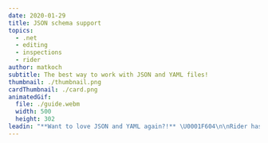```yaml
---
date: 2020-01-29
title: JSON schema support
topics:
  - .net
  - editing
  - inspections
  - rider
author: matkoch
subtitle: The best way to work with JSON and YAML files!
thumbnail: ./thumbnail.png
cardThumbnail: ./card.png
animatedGif:
  file: ./guide.webm
  width: 500
  height: 302
leadin: "**Want to love JSON and YAML again?!** \U0001F604\n\nRider has WebStorm included. Our powerful IDE for all things web-related. This means we can benefit from its excellent JSON schema support, which serves us with **code completion and schema verification** in both JSON and YAML files.\n\nMost of the times, schemas are detected automatically, but they can also be manually selected from the status bar. In JSON files we can also specify the `$schema` top-level property.\n\nWe wish you a happy JSON and YAML time! \U0001F647‍♀️\U0001F647‍♂️\n\n### See Also\n- [Work effectively with JSON using Rider](https://blog.jetbrains.com/dotnet/2019/07/22/work-effectively-json-using-rider/)\n- [Rider - JSON Schema web help](https://www.jetbrains.com/help/rider/Settings_Languages_JSON_Schema.html)\n"
---
```



